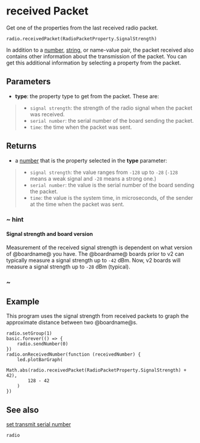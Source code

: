 # received Packet

Get one of the properties from the last received radio packet.

```sig
radio.receivedPacket(RadioPacketProperty.SignalStrength)
```

In addition to a [number](types/number), [string](/types/string), or name-value pair, the packet received also contains other information about the transmission of the packet. You can get this additional information by selecting a property from the packet.

## Parameters

* **type**: the property type to get from the packet. These are:
>* ``signal strength``: the strength of the radio signal when the packet was received.
>* ``serial number``: the serial number of the board sending the packet.
>* ``time``: the time when the packet was sent.

## Returns

* a [number](/types/number) that is the property selected in the **type** parameter:
>* ``signal strength``: the value ranges from `-128` up to `-28` (`-128` means a weak signal and `-28` means a strong one.)
>* ``serial number``: the value is the serial number of the board sending the packet.
>* ``time``: the value is the system time, in microseconds, of the sender at the time when the packet was sent.

### ~ hint

#### Signal strength and board version

Measurement of the received signal strength is dependent on what version of @boardname@ you have. The @boardname@ boards prior to v2 can typically measure a signal strength up to `-42` dBm. Now, v2 boards will measure a signal strength up to `-28` dBm (typical).

### ~

## Example

This program uses the signal strength from received packets to graph the
approximate distance between two @boardname@s.

```blocks
radio.setGroup(1)
basic.forever(() => {
    radio.sendNumber(0)
})
radio.onReceivedNumber(function (receivedNumber) {
    led.plotBarGraph(
        Math.abs(radio.receivedPacket(RadioPacketProperty.SignalStrength) + 42),
        128 - 42
    )
})
```

## See also

[set transmit serial number](/reference/radio/set-transmit-serial-number)

```package
radio
```